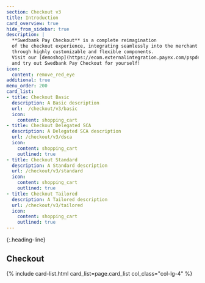 ```yaml
---
section: Checkout v3
title: Introduction
card_overview: true
hide_from_sidebar: true
description: |
  **Swedbank Pay Checkout** is a complete reimagination
  of the checkout experience, integrating seamlessly into the merchant website
  through highly customizable and flexible components.
  Visit our [demoshop](https://ecom.externalintegration.payex.com/pspdemoshop)
  and try out Swedbank Pay Checkout for yourself!
icon:
  content: remove_red_eye
additional: true
menu_order: 200
card_list:
- title: Checkout Basic
  description: A Basic description
  url:  /checkout/v3/basic
  icon:
    content: shopping_cart
- title: Checkout Delegated SCA
  description: A Delegated SCA description
  url: /checkout/v3/dsca
  icon:
    content: shopping_cart
    outlined: true
- title: Checkout Standard
  description: A Standard description
  url: /checkout/v3/standard
  icon:
    content: shopping_cart
    outlined: true
- title: Checkout Tailored
  description: A Tailored description
  url: /checkout/v3/tailored
  icon:
    content: shopping_cart
    outlined: true
---
```


{:.heading-line}

## Checkout

{% include card-list.html card_list=page.card_list
    col_class="col-lg-4" %}
